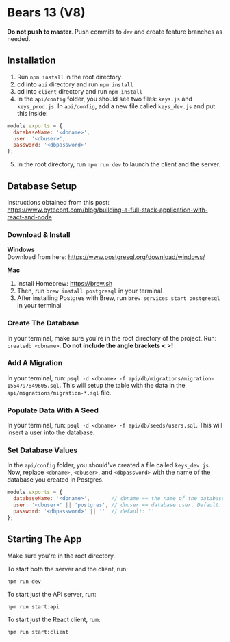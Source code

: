 # Bears 13 (V8)
**Do not push to master**. Push commits to `dev` and create feature branches as needed.


## Installation
1. Run `npm install` in the root directory
2. cd into `api` directory and run `npm install`
3. cd into `client` directory and run `npm install`
4. In the `api/config` folder, you should see two files: `keys.js` and `keys_prod.js`. In `api/config`, add a new file called `keys_dev.js` and put this inside:

```javascript
module.exports = {
  databaseName: '<dbname>',
  user: '<dbuser>',
  password: '<dbpassword>'
};
```
5. In the root directory, run `npm run dev` to launch the client and the server.


## Database Setup
Instructions obtained from this post: https://www.byteconf.com/blog/building-a-full-stack-application-with-react-and-node

### Download & Install
**Windows**  
Download from here: https://www.postgresql.org/download/windows/

**Mac**  
1. Install Homebrew: https://brew.sh
2. Then, run `brew install postgresql` in your terminal
3. After installing Postgres with Brew, run `brew services start postgresql` in your terminal

### Create The Database
In your terminal, make sure you're in the root directory of the project. Run: `createdb <dbname>`. **Do not include the angle brackets < >!**

### Add A Migration
In your terminal, run: `psql -d <dbname> -f api/db/migrations/migration-1554797849605.sql`. 
This will setup the table with the data in the `api/migrations/migration-*.sql` file.

### Populate Data With A Seed
In your terminal, run: `psql -d <dbname> -f api/db/seeds/users.sql`. This will insert a user into the database.

### Set Database Values
In the `api/config` folder, you should've created a file called `keys_dev.js`. Now, replace `<dbname>`, `<dbuser>`, and `<dbpassword>` with the name of the database you created in Postgres.

```javascript
module.exports = {
  databaseName: '<dbname>',       // dbname == the name of the database you created
  user: '<dbuser>' || 'postgres', // dbuser == database user. Default: 'postgres'
  password: '<dbpassword>' || ''  // default: ''
};
```


## Starting The App
Make sure you're in the root directory.

To start both the server and the client, run:
```
npm run dev
```

To start just the API server, run:
```
npm run start:api
```

To start just the React client, run:
```
npm run start:client
```